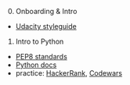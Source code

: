 0. Onboarding & Intro
- [Udacity styleguide](https://udacity.github.io/frontend-nanodegree-styleguide/)

1. Intro to Python
- [PEP8 standards](https://www.python.org/dev/peps/pep-0008/)
- [Python docs](https://docs.python.org/3)
- practice: [HackerRank](https://www.hackerrank.com/), [Codewars](https://www.codewars.com/)
